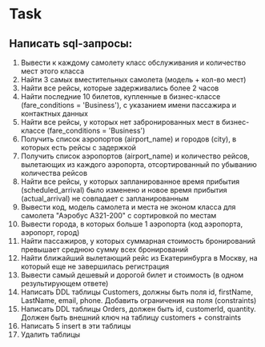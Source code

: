 # Task
## Написать sql-запросы:
1. Вывести к каждому самолету класс обслуживания и количество мест этого класса
2. Найти 3 самых вместительных самолета (модель + кол-во мест)
3. Найти все рейсы, которые задерживались более 2 часов
4. Найти последние 10 билетов, купленные в бизнес-классе (fare_conditions = 'Business'), с указанием имени пассажира и контактных данных
5. Найти все рейсы, у которых нет забронированных мест в бизнес-классе (fare_conditions = 'Business')
6. Получить список аэропортов (airport_name) и городов (city), в которых есть рейсы с задержкой
7. Получить список аэропортов (airport_name) и количество рейсов, вылетающих из каждого аэропорта, отсортированный по убыванию количества рейсов
8. Найти все рейсы, у которых запланированное время прибытия (scheduled_arrival) было изменено и новое время прибытия (actual_arrival) не совпадает с запланированным
9. Вывести код, модель самолета и места не эконом класса для самолета "Аэробус A321-200" с сортировкой по местам
10. Вывести города, в которых больше 1 аэропорта (код аэропорта, аэропорт, город)
11. Найти пассажиров, у которых суммарная стоимость бронирований превышает среднюю сумму всех бронирований
12. Найти ближайший вылетающий рейс из Екатеринбурга в Москву, на который еще не завершилась регистрация
13. Вывести самый дешевый и дорогой билет и стоимость (в одном результирующем ответе)
14. Написать DDL таблицы Customers, должны быть поля id, firstName, LastName, email, phone. Добавить ограничения на поля (constraints)
15. Написать DDL таблицы Orders, должен быть id, customerId, quantity. Должен быть внешний ключ на таблицу customers + constraints
16. Написать 5 insert в эти таблицы
17. Удалить таблицы
